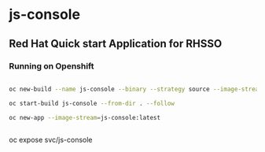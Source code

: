 # js-console
## Red Hat Quick start Application for RHSSO 
### Running on Openshift
```bash

oc new-build --name js-console --binary --strategy source --image-stream httpd
```
```bash
oc start-build js-console --from-dir . --follow
```
```bash
oc new-app --image-stream=js-console:latest
```
```bash
```
oc expose svc/js-console
```
